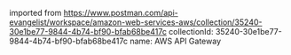 imported from https://www.postman.com/api-evangelist/workspace/amazon-web-services-aws/collection/35240-30e1be77-9844-4b74-bf90-bfab68be417c
collectionId: 35240-30e1be77-9844-4b74-bf90-bfab68be417c
name: AWS API Gateway